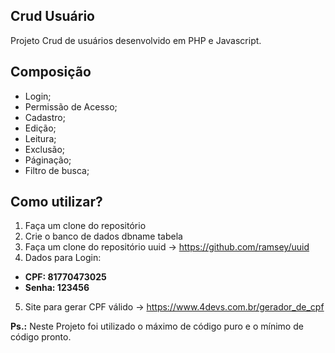 ## Crud Usuário
Projeto Crud de usuários desenvolvido em PHP e Javascript.

## Composição

- Login;
- Permissão de Acesso;
- Cadastro;
- Edição;
- Leitura;
- Exclusão;
- Páginação;
- Filtro de busca;

## Como utilizar?

1. Faça um clone do repositório
2. Crie o banco de dados dbname tabela
3. Faça um clone do repositório uuid -> https://github.com/ramsey/uuid
4. Dados para Login: 
- **CPF: 81770473025**
- **Senha: 123456**
5. Site para gerar CPF válido -> https://www.4devs.com.br/gerador_de_cpf

**Ps.:** Neste Projeto foi utilizado o máximo de código puro e o mínimo de código pronto.
